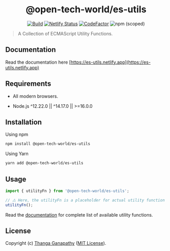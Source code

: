 <div align="center">

# @open-tech-world/es-utils

[![Build](https://github.com/open-tech-world/es-utils/actions/workflows/build.yml/badge.svg)](https://github.com/open-tech-world/es-utils/actions/workflows/build.yml) [![Netlify Status](https://api.netlify.com/api/v1/badges/46461c00-ef9b-4e68-a60e-390f8d030ed4/deploy-status)](https://app.netlify.com/sites/es-utils/deploys) [![CodeFactor](https://www.codefactor.io/repository/github/open-tech-world/es-utils/badge/main)](https://www.codefactor.io/repository/github/open-tech-world/es-utils/overview/main) ![npm (scoped)](https://img.shields.io/npm/v/@open-tech-world/es-utils?color=blue)

</div>

> A Collection of ECMAScript Utility Functions.

## Documentation

Read the documentation here [https://es-utils.netlify.app](https://es-utils.netlify.app)

## Requirements

- All modern browsers.

- Node.js ^12.22.0 || ^14.17.0 || >=16.0.0

## Installation

Using npm

```sh
npm install @open-tech-world/es-utils
```

Using Yarn

```sh
yarn add @open-tech-world/es-utils
```

## Usage

```ts
import { utilityFn } from '@open-tech-world/es-utils';

// ⚠️ Here, the utilityFn is a placeholder for actual utility function name.
utilityFn();
```

Read the [documentation](https://es-utils.netlify.app/) for complete list of available utility functions.

## License

Copyright (c) [Thanga Ganapathy](https://github.com/Thanga-Ganapathy) ([MIT License](./LICENSE)).
